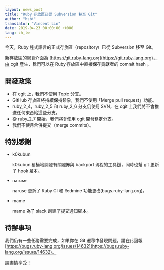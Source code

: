 ```yaml
---
layout: news_post
title: "Ruby 存放區已從 Subversion 移至 Git"
author: "hsbt"
translator: "Vincent Lin"
date: 2019-04-23 00:00:00 +0000
lang: zh_tw
---
```


今天，Ruby 程式語言的正式存放區（repository）已從 Subversion 移至 Git。

新存放區的網頁介面為 [https://git.ruby-lang.org](https://git.ruby-lang.org)，由 cgit 產生，我們可以在 Ruby 存放區中直接保存貢獻者的 commit hash 。

## 開發政策

* 在 cgit 上，我們不使用 Topic 分支。
* GitHub 存放區將持續保持鏡像，我們不使用「Merge pull request」功能。
* ruby_2_4，ruby_2_5 和 ruby_2_6 分支仍使用 SVN，在 cgit 上我們將不會推送任何東西給這些分支。
* 從 ruby_2_7 開始，我們將會使用 cgit 開發穩定分支。
* 我們不使用合併提交（merge commits）。

## 特別感謝

* k0kubun

  k0kubun 積極地開發有關發佈與 backport 流程的工具鏈，同時也幫 git 更新了 hook 腳本。

* naruse

  naruse 更新了 Ruby CI 和 Redmine 功能更改(bugs.ruby-lang.org)。

* mame

  mame 為了 slack 創建了提交通知腳本。

## 待辦事項

我們仍有一些任務需要完成，如果你在 Git 遷移中發現問題，請在此回報 [https://bugs.ruby-lang.org/issues/14632](https://bugs.ruby-lang.org/issues/14632)。

請盡情享受！
